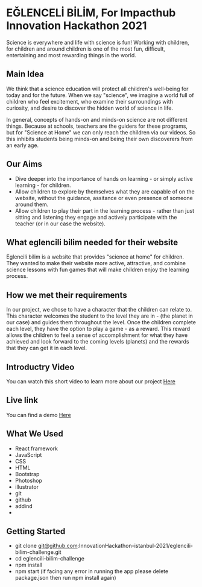 # EĞLENCELİ BİLİM, For Impacthub Innovation Hackathon 2021 

Science is everywhere and life with science is fun!
Working with children, for children and around children is one of the most fun, difficult, entertaining and most rewarding things in the world.


## Main Idea

We think that a science education will protect all children's well-being for today and for the future. 
When we say "science", we imagine a world full of children who feel excitement, who examine their surroundings with curiosity, and desire to discover the hidden world of science in life. 

In general, concepts of hands-on and minds-on science are not different things. Because at schools, teachers are the guiders for these programs, but for "Science at Home" we can only reach the children via our videos. So this inhibits students being minds-on and being their own discoverers from an early age.



## Our Aims

- Dive deeper into the importance of hands on learning - or simply active learning - for children.
- Allow children to explore by themselves what they are capable of on the website, without the guidance, assitance or even presence of someone around them.
- Allow children to play their part in the learning process - rather than just sitting and listening they engage and actively participate with the teacher (or in our case the website). 


## What eglencili bilim needed for their website
Eglencili bilim is a website that provides "science at home" for children. They wanted to make their website more active, attractive, and combine science lessons with fun games that will make children enjoy the learning process.


## How we met their requirements 
In our project, we chose to have a character that the children can relate to. This character welcomes the student to the level they are in - (the planet in our case) and guides them throughout the level. Once the children complete each level, they have the option to play a game - as a reward. This reward allows the children to feel a sense of accomplishment for what they have achieved and look forward to the coming levels (planets) and the rewards that they can get it in each level. 


## Introductry Video
You can watch this short video to learn more about our project [Here](https://www.loom.com/share/56263684f1f14c08add638d8ad64e52c)


## Live link
You can find a demo [Here](https://samaromm.github.io/eglenceli-bilim/)



## What We Used
- React framework
- JavaScript
- CSS
- HTML
- Bootstrap
- Photoshop
- illustrator
- git 
- github
- addind
- 

## Getting Started 
- git clone git@github.com:InnovationHackathon-istanbul-2021/eglencili-bilim-challenge.git
- cd eglencili-bilim-challenge
- npm install
- npm start
(if facing any error in running the app please delete package.json then run npm install again)

